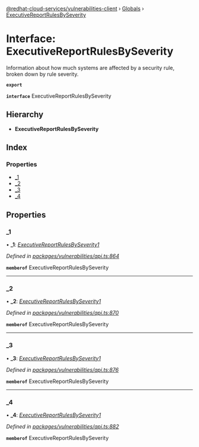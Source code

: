 [@redhat-cloud-services/vulnerabilities-client](../README.md) › [Globals](../globals.md) › [ExecutiveReportRulesBySeverity](executivereportrulesbyseverity.md)

# Interface: ExecutiveReportRulesBySeverity

Information about how much systems are affected by a security rule, broken down by rule severity.

**`export`** 

**`interface`** ExecutiveReportRulesBySeverity

## Hierarchy

* **ExecutiveReportRulesBySeverity**

## Index

### Properties

* [_1](executivereportrulesbyseverity.md#_1)
* [_2](executivereportrulesbyseverity.md#_2)
* [_3](executivereportrulesbyseverity.md#_3)
* [_4](executivereportrulesbyseverity.md#_4)

## Properties

###  _1

• **_1**: *[ExecutiveReportRulesBySeverity1](executivereportrulesbyseverity1.md)*

*Defined in [packages/vulnerabilities/api.ts:864](https://github.com/RedHatInsights/javascript-clients/blob/master/packages/vulnerabilities/api.ts#L864)*

**`memberof`** ExecutiveReportRulesBySeverity

___

###  _2

• **_2**: *[ExecutiveReportRulesBySeverity1](executivereportrulesbyseverity1.md)*

*Defined in [packages/vulnerabilities/api.ts:870](https://github.com/RedHatInsights/javascript-clients/blob/master/packages/vulnerabilities/api.ts#L870)*

**`memberof`** ExecutiveReportRulesBySeverity

___

###  _3

• **_3**: *[ExecutiveReportRulesBySeverity1](executivereportrulesbyseverity1.md)*

*Defined in [packages/vulnerabilities/api.ts:876](https://github.com/RedHatInsights/javascript-clients/blob/master/packages/vulnerabilities/api.ts#L876)*

**`memberof`** ExecutiveReportRulesBySeverity

___

###  _4

• **_4**: *[ExecutiveReportRulesBySeverity1](executivereportrulesbyseverity1.md)*

*Defined in [packages/vulnerabilities/api.ts:882](https://github.com/RedHatInsights/javascript-clients/blob/master/packages/vulnerabilities/api.ts#L882)*

**`memberof`** ExecutiveReportRulesBySeverity
